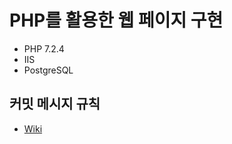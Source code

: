 # PHP를 활용한 웹 페이지 구현

- PHP 7.2.4
- IIS
- PostgreSQL

## 커밋 메시지 규칙

- [Wiki](https://github.com/chan-gon/callnet_sample/wiki/GIt-%EC%BB%A4%EB%B0%8B-%EB%A9%94%EC%8B%9C%EC%A7%80-%EA%B7%9C%EC%B9%99)